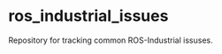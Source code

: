 ros_industrial_issues
=====================

Repository for tracking common ROS-Industrial issuses.
